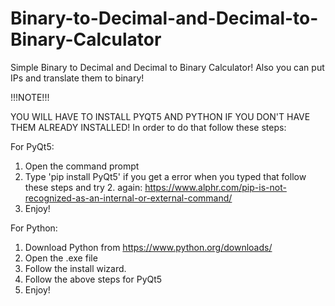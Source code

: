 # Binary-to-Decimal-and-Decimal-to-Binary-Calculator
Simple Binary to Decimal and Decimal to Binary Calculator! Also you can put IPs and translate them to binary!

!!!NOTE!!!

YOU WILL HAVE TO INSTALL PYQT5 AND PYTHON IF YOU DON'T HAVE THEM ALREADY INSTALLED!
In order to do that follow these steps:

For PyQt5:

1. Open the command prompt
2. Type 'pip install PyQt5'
if you get a error when you typed that follow these steps and try 2. again: https://www.alphr.com/pip-is-not-recognized-as-an-internal-or-external-command/ 
3. Enjoy!

For Python:

1. Download Python from https://www.python.org/downloads/
2. Open the .exe file
3. Follow the install wizard.
4. Follow the above steps for PyQt5
5. Enjoy!
